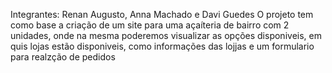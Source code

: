 Integrantes: Renan Augusto, Anna Machado e Davi Guedes
O projeto tem como base a criação de um site para uma açaíteria de bairro com 2 unidades, onde na mesma poderemos 
visualizar as opções disponiveis, em quis lojas estão disponiveis, como informações das lojjas e um formulario para
realzção de pedidos
